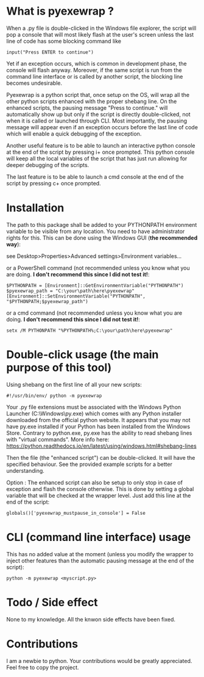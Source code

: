 # What is pyexewrap ?
When a .py file is double-clicked in the Windows file explorer, the script will pop a console that will most likely flash at the user's screen unless the last line of code has some blocking command like 
```commandline
input("Press ENTER to continue")
```
Yet if an exception occurs, which is common in development phase, the console will flash anyway.
Moreover, if the same script is run from the command line interface or is called by another script, the blocking line becomes undesirable.

Pyexewrap is a python script that, once setup on the OS, will wrap all the other python scripts enhanced with the proper shebang line.
On the enhanced scripts, the pausing message "Press <Enter> to continue." will automatically show up but only if the script is directly double-clicked, not when it is called or launched through CLI.
Most importantly, the pausing message will appear even if an exception occurs before the last line of code which will enable a quick debugging of the exception.

Another useful feature is to be able to launch an interactive python console at the end of the script by pressing i+<Enter> once prompted. This python console will keep all the local variables of the script that has just run allowing for deeper debugging of the scripts.

The last feature is to be able to launch a cmd console at the end of the script by pressing c+<Enter> once prompted.

# Installation
The path to this package shall be added to your PYTHONPATH environment variable to be visible from any location.
You need to have administrator rights for this.
This can be done using the Windows GUI (**the recommended way**): 

see Desktop>Properties>Advanced settings>Environment variables... 

or a PowerShell command (not recommended unless you know what you are doing. **I don't recommend this since I did not test it!**:
```commandline
$PYTHONPATH = [Environment]::GetEnvironmentVariable("PYTHONPATH")
$pyexewrap_path = "C:\your\path\here\pyexewrap"
[Environment]::SetEnvironmentVariable("PYTHONPATH", "$PYTHONPATH;$pyexewrap_path")
```
or a cmd command (not recommended unless you know what you are doing. **I don't recommend this since I did not test it!**:
```commandline
setx /M PYTHONPATH "%PYTHONPATH%;C:\your\path\here\pyexewrap"
```

# Double-click usage (the main purpose of this tool)
Using shebang on the first line of all your new scripts:
```commandline
#!/usr/bin/env/ python -m pyexewrap
```
Your .py file extensions must be associated with the Windows Python Launcher (C:\Windows\py.exe) which comes with any Python installer downloaded from the official python website.
It appears that you may not have py.exe installed if your Python has been installed from the Windows Store.
Contrary to python.exe, py.exe has the ability to read shebang lines with "virtual commands".
More info here: https://python.readthedocs.io/en/latest/using/windows.html#shebang-lines

Then the file (the "enhanced script") can be double-clicked. It will have the specified behaviour.
See the provided example scripts for a better understanding.

Option : The enhanced script can also be setup to only stop in case of exception and flash the console otherwise.
This is done by setting a global variable that will be checked at the wrapper level. Just add this line at the end of the script:
```commandline
globals()['pyexewrap_mustpause_in_console'] = False
```

# CLI (command line interface) usage
This has no added value at the moment (unless you modify the wrapper to inject other features than the automatic pausing message at the end of the script):
```commandline
python -m pyexewrap <myscript.py>
```

# Todo / Side effect
None to my knowledge. All the knwon side effects have been fixed.

# Contributions
I am a newbie to python. Your contributions would be greatly appreciated. Feel free to copy the project.

